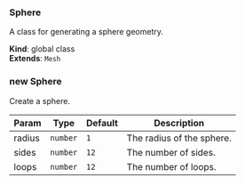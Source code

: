 <a name="Sphere"></a>

### Sphere 
A class for generating a sphere geometry.

**Kind**: global class  
**Extends**: <code>Mesh</code>  
<a name="new_Sphere_new"></a>

### new Sphere
Create a sphere.


| Param | Type | Default | Description |
| --- | --- | --- | --- |
| radius | <code>number</code> | <code>1</code> | The radius of the sphere. |
| sides | <code>number</code> | <code>12</code> | The number of sides. |
| loops | <code>number</code> | <code>12</code> | The number of loops. |

